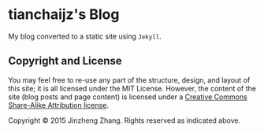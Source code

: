 tianchaijz's Blog
====

My blog converted to a static site using `Jekyll`.

## Copyright and License
You may feel free to re-use any part of the structure, design, and layout of
this site; it is all licensed under the MIT License. However, the content of the
site (blog posts and page content) is licensed under a [Creative Commons Share-Alike Attribution license](http://creativecommons.org/licenses/by-nc-sa/3.0/us/).

Copyright &copy; 2015 Jinzheng Zhang. Rights reserved as indicated above.
